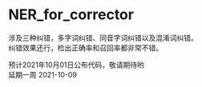 # NER_for_corrector  
涉及三种纠错，多字词纠错、同音字词纠错以及混淆词纠错。  
纠错效果还行，检出正确率和召回率都非常不错。   

预计2021年10月01日公布代码，敬请期待哟  
延期一周
2021-10-09
